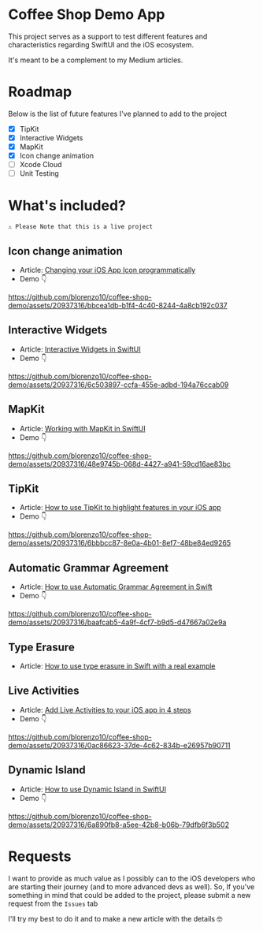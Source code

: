 # Coffee Shop Demo App
This project serves as a support to test different features and characteristics regarding SwiftUI and the iOS ecosystem. 

It's meant to be a complement to my Medium articles.

# Roadmap
Below is the list of future features I've planned to add to the project
- [x] TipKit
- [x] Interactive Widgets
- [x] MapKit
- [x] Icon change animation
- [ ] Xcode Cloud
- [ ] Unit Testing

# What's included?
`⚠️ Please Note that this is a live project`

## Icon change animation
- Article: [Changing your iOS App Icon programmatically](https://medium.com/@blorenzop/app-icon-programmatically-51fca3130871)
- Demo 👇

https://github.com/blorenzo10/coffee-shop-demo/assets/20937316/bbcea1db-b1f4-4c40-8244-4a8cb192c037


## Interactive Widgets
- Article: [Interactive Widgets in SwiftUI](https://medium.com/@blorenzop/widget-interactivity-331206a5824f)
- Demo 👇

https://github.com/blorenzo10/coffee-shop-demo/assets/20937316/6c503897-ccfa-455e-adbd-194a76ccab09


## MapKit
- Article: [Working with MapKit in SwiftUI](https://medium.com/@blorenzop/mapkit-swiftui-009a0eb1695c)
- Demo 👇

https://github.com/blorenzo10/coffee-shop-demo/assets/20937316/48e9745b-068d-4427-a941-59cd16ae83bc


## TipKit
- Article: [How to use TipKit to highlight features in your iOS app](https://medium.com/@blorenzop/swiftui-and-tipkit-eb7d99657fc8)
- Demo 👇

https://github.com/blorenzo10/coffee-shop-demo/assets/20937316/6bbbcc87-8e0a-4b01-8ef7-48be84ed9265


## Automatic Grammar Agreement
- Article: [How to use Automatic Grammar Agreement in Swift](https://medium.com/@blorenzop/learn-how-to-unleash-the-power-of-automatic-grammar-agreement-in-swift-42f1c9178942)
- Demo 👇

https://github.com/blorenzo10/coffee-shop-demo/assets/20937316/baafcab5-4a9f-4cf7-b9d5-d47667a02e9a


## Type Erasure
- Article: [How to use type erasure in Swift with a real example](https://medium.com/@blorenzop/type-erasure-in-swift-6bdaf7632487)

## Live Activities
- Article: [Add Live Activities to your iOS app in 4 steps](https://medium.com/@blorenzop/live-activities-swift-6e95ee15863e)
- Demo 👇

https://github.com/blorenzo10/coffee-shop-demo/assets/20937316/0ac86623-37de-4c62-834b-e26957b90711





## Dynamic Island
- Article: [How to use Dynamic Island in SwiftUI](https://medium.com/@blorenzop/how-to-use-dynamic-island-in-swiftui-4eaa66c7c301)
- Demo 👇

https://github.com/blorenzo10/coffee-shop-demo/assets/20937316/6a890fb8-a5ee-42b8-b06b-79dfb6f3b502



# Requests
I want to provide as much value as I possibly can to the iOS developers who are starting their journey (and to more advanced devs as well). So, If you've something in mind that could be added to the project, please submit a new request from the `Issues` tab

I'll try my best to do it and to make a new article with the details 🤓
